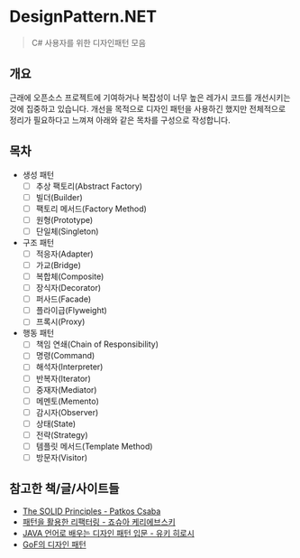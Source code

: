 # DesignPattern.NET
> C# 사용자를 위한 디자인패턴 모음

## 개요

근래에 오픈소스 프로젝트에 기여하거나 복잡성이 너무 높은 레가시 코드를 개선시키는 것에 집중하고 있습니다.
개선을 목적으로 디자인 패턴을 사용하긴 했지만 전체적으로 정리가 필요하다고 느껴져 아래와 같은 목차를 구성으로 작성합니다.

## 목차

- 생성 패턴
  - [ ] 추상 팩토리(Abstract Factory)
  - [ ] 빌더(Builder)
  - [ ] 팩토리 메서드(Factory Method)
  - [ ] 원형(Prototype)
  - [ ] 단일체(Singleton)
- 구조 패턴
  - [ ] 적응자(Adapter)
  - [ ] 가교(Bridge)
  - [ ] 복합체(Composite)
  - [ ] 장식자(Decorator)
  - [ ] 퍼사드(Facade)
  - [ ] 플라이급(Flyweight)
  - [ ] 프록시(Proxy)
- 행동 패턴
  - [ ] 책임 연쇄(Chain of Responsibility)
  - [ ] 명령(Command)
  - [ ] 해석자(Interpreter)
  - [ ] 반복자(Iterator)
  - [ ] 중재자(Mediator)
  - [ ] 메멘토(Memento)
  - [ ] 감시자(Observer)
  - [ ] 상태(State)
  - [ ] 전략(Strategy)
  - [ ] 템플릿 메서드(Template Method)
  - [ ] 방문자(Visitor)

## 참고한 책/글/사이트들

- [The SOLID Principles - Patkos Csaba](https://code.tutsplus.com/series/the-solid-principles--cms-634)
- [패턴을 활용한 리팩터링 - 죠슈아 케리에브스키](http://book.naver.com/bookdb/book_detail.nhn?bid=6471623)
- [JAVA 언어로 배우는 디자인 패턴 입문 - 유키 히로시](http://book.naver.com/bookdb/book_detail.nhn?bid=4529127)
- [GoF의 디자인 패턴](http://book.naver.com/bookdb/book_detail.nhn?bid=8942623)
